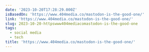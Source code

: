 ```yaml
---
date: '2023-10-20T17:28:29.000Z'
isBasedOn: 'https://www.404media.co/mastodon-is-the-good-one/'
link: 'https://www.404media.co/mastodon-is-the-good-one/'
slug: 2023-10-20-httpswww404mediacomastodon-is-the-good-one
tags:
  - social media
  - tech
title: 'https://www.404media.co/mastodon-is-the-good-one/'
---
```


